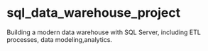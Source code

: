 # sql_data_warehouse_project
Building a modern data warehouse with SQL Server, including ETL processes, data modeling,analytics.
